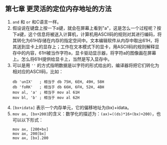## 第七章 更灵活的定位内存地址的方法      
1.  `and` 和 `or` 和C语言一样。     
2.  假设说在键盘上按一下a键，就会在屏幕上看到"a"，这是怎么一个过程呢？按下a键，这个信息将被送入计算机，计算机用ASCII码的规则对其进行编码，将其转化为61H存储在内存的指定空间中。文本编辑软件从内存中取出61H，将其送到显卡上的显存上；工作在文本模式下的显卡，用ASCII码的规则解释显存中的内容，61H被当作字符a，显卡驱动显示器，将字符a的图像画在屏幕上。怎么将61H提供给显卡上，当然是写入显存中。     
3.  可以是用 `''` 的方式指明数据是以字符的形式给出的，编译器将把它们转化为相对应的ASCII码，比如：     
    ```
    db 'unIX'   ; 相当于 db 75H, 6EH, 49H, 58H
    db 'foRK'   ; 相当于 db 66H, 6FH, 52H, 4BH
    mov al, 'a' ; 相当于 mov al 61H
    mov bl, 'b' ; 相当于 mov al 62H
    ```
4.  `[bx+idata]` 表示一个内存单元，它的偏移地址为(bx)+idata。     
5.  `mov ax, [bx+200]`的含义：数学化的描述为：`(ax)=((ds)*16+(bx)+200)`，也可以以下形式：     
    ```
    mov ax, [200+bx]
    mov ax, 200[bx]
    mov ax, [bx].200
    ```
